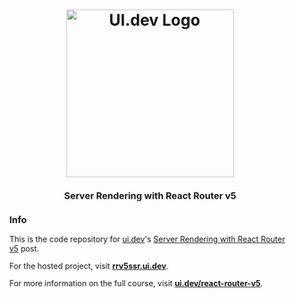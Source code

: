 <h1 align="center">
  <a href="https://ui.dev">
    <img
      src="https://ui.dev/images/logos/ui.png"
      alt="UI.dev Logo" width="300" />
  </a>
  <br />
</h1>

<h3 align="center">Server Rendering with React Router v5</h3>

### Info

This is the code repository for [ui.dev](https://ui.dev)'s [Server Rendering with React Router v5](http://ui.dev/react-router-v5-server-rendering) post.

For the hosted project, visit __[rrv5ssr.ui.dev](https://rrv5ssr.ui.dev/)__.

For more information on the full course, visit __[ui.dev/react-router-v5](https://ui.dev/react-router-v5/)__.

